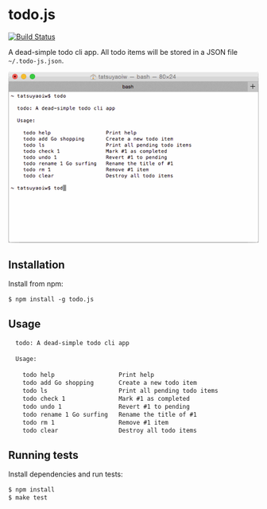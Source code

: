 todo.js
=======

[![Build Status](https://travis-ci.org/tatsuyaoiw/todo.js.svg?branch=master)](https://travis-ci.org/tatsuyaoiw/todo.js)

A dead-simple todo cli app. All todo items will be stored in a JSON file `~/.todo-js.json`.

![](demo.gif)

## Installation

Install from npm:

```
$ npm install -g todo.js
```

## Usage

```
  todo: A dead-simple todo cli app

  Usage:

    todo help                  Print help
    todo add Go shopping       Create a new todo item
    todo ls                    Print all pending todo items
    todo check 1               Mark #1 as completed
    todo undo 1                Revert #1 to pending
    todo rename 1 Go surfing   Rename the title of #1
    todo rm 1                  Remove #1 item
    todo clear                 Destroy all todo items
```

## Running tests

Install dependencies and run tests:

```
$ npm install
$ make test
```